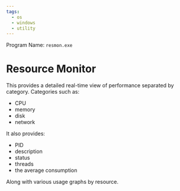 ```yaml
---
tags:
  - os
  - windows
  - utility
---
```

Program Name: `resmon.exe`

# Resource Monitor

This provides a detailed real-time view of performance separated by category. Categories such as:

- CPU
- memory
- disk
- network

It also provides:

- PID
- description
- status
- threads
- the average consumption

Along with various usage graphs by resource.
